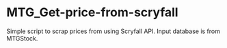 # MTG_Get-price-from-scryfall
Simple script to scrap prices from using Scryfall API. Input database is from MTGStock.
